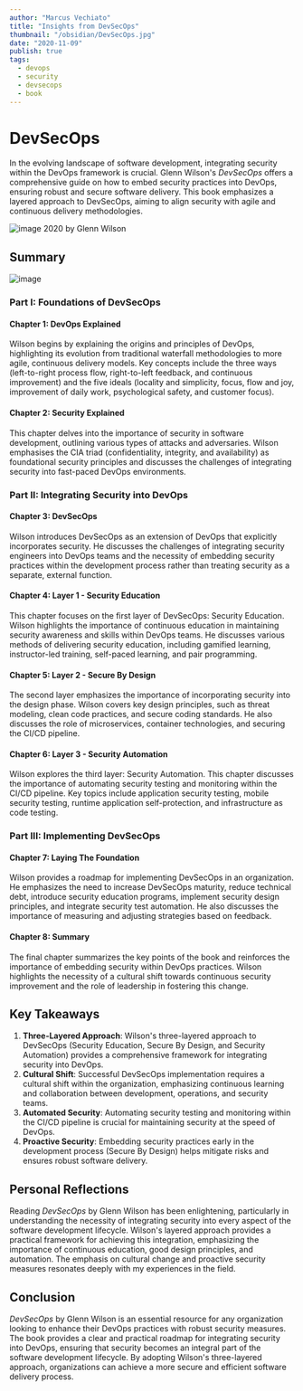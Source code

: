 ```yaml
---
author: "Marcus Vechiato"
title: "Insights from DevSecOps"
thumbnail: "/obsidian/DevSecOps.jpg"
date: "2020-11-09"
publish: true
tags: 
  - devops
  - security
  - devsecops
  - book
--- 
```

# **DevSecOps**

In the evolving landscape of software development, integrating security within the DevOps framework is crucial. Glenn Wilson's *DevSecOps* offers a comprehensive guide on how to embed security practices into DevOps, ensuring robust and secure software delivery. This book emphasizes a layered approach to DevSecOps, aiming to align security with agile and continuous delivery methodologies.

![image](/obsidian/DevSecOps.jpg)
2020 by Glenn Wilson

## Summary
![image](/obsidian/mindmap_devsecops.png)
### **Part I: Foundations of DevSecOps**

#### **Chapter 1: DevOps Explained**

Wilson begins by explaining the origins and principles of DevOps, highlighting its evolution from traditional waterfall methodologies to more agile, continuous delivery models. Key concepts include the three ways (left-to-right process flow, right-to-left feedback, and continuous improvement) and the five ideals (locality and simplicity, focus, flow and joy, improvement of daily work, psychological safety, and customer focus).

#### **Chapter 2: Security Explained**

This chapter delves into the importance of security in software development, outlining various types of attacks and adversaries. Wilson emphasises the CIA triad (confidentiality, integrity, and availability) as foundational security principles and discusses the challenges of integrating security into fast-paced DevOps environments.

### **Part II: Integrating Security into DevOps**

#### **Chapter 3: DevSecOps**

Wilson introduces DevSecOps as an extension of DevOps that explicitly incorporates security. He discusses the challenges of integrating security engineers into DevOps teams and the necessity of embedding security practices within the development process rather than treating security as a separate, external function.

#### **Chapter 4: Layer 1 - Security Education**

This chapter focuses on the first layer of DevSecOps: Security Education. Wilson highlights the importance of continuous education in maintaining security awareness and skills within DevOps teams. He discusses various methods of delivering security education, including gamified learning, instructor-led training, self-paced learning, and pair programming.

#### **Chapter 5: Layer 2 - Secure By Design**

The second layer emphasizes the importance of incorporating security into the design phase. Wilson covers key design principles, such as threat modeling, clean code practices, and secure coding standards. He also discusses the role of microservices, container technologies, and securing the CI/CD pipeline.

#### **Chapter 6: Layer 3 - Security Automation**

Wilson explores the third layer: Security Automation. This chapter discusses the importance of automating security testing and monitoring within the CI/CD pipeline. Key topics include application security testing, mobile security testing, runtime application self-protection, and infrastructure as code testing.

### **Part III: Implementing DevSecOps**

#### **Chapter 7: Laying The Foundation**

Wilson provides a roadmap for implementing DevSecOps in an organization. He emphasizes the need to increase DevSecOps maturity, reduce technical debt, introduce security education programs, implement security design principles, and integrate security test automation. He also discusses the importance of measuring and adjusting strategies based on feedback.

#### **Chapter 8: Summary**

The final chapter summarizes the key points of the book and reinforces the importance of embedding security within DevOps practices. Wilson highlights the necessity of a cultural shift towards continuous security improvement and the role of leadership in fostering this change.

## **Key Takeaways**

1. **Three-Layered Approach**: Wilson's three-layered approach to DevSecOps (Security Education, Secure By Design, and Security Automation) provides a comprehensive framework for integrating security into DevOps.
2. **Cultural Shift**: Successful DevSecOps implementation requires a cultural shift within the organization, emphasizing continuous learning and collaboration between development, operations, and security teams.
3. **Automated Security**: Automating security testing and monitoring within the CI/CD pipeline is crucial for maintaining security at the speed of DevOps.
4. **Proactive Security**: Embedding security practices early in the development process (Secure By Design) helps mitigate risks and ensures robust software delivery.

## **Personal Reflections**

Reading *DevSecOps* by Glenn Wilson has been enlightening, particularly in understanding the necessity of integrating security into every aspect of the software development lifecycle. Wilson's layered approach provides a practical framework for achieving this integration, emphasizing the importance of continuous education, good design principles, and automation. The emphasis on cultural change and proactive security measures resonates deeply with my experiences in the field.

## **Conclusion**

*DevSecOps* by Glenn Wilson is an essential resource for any organization looking to enhance their DevOps practices with robust security measures. The book provides a clear and practical roadmap for integrating security into DevOps, ensuring that security becomes an integral part of the software development lifecycle. By adopting Wilson's three-layered approach, organizations can achieve a more secure and efficient software delivery process.

